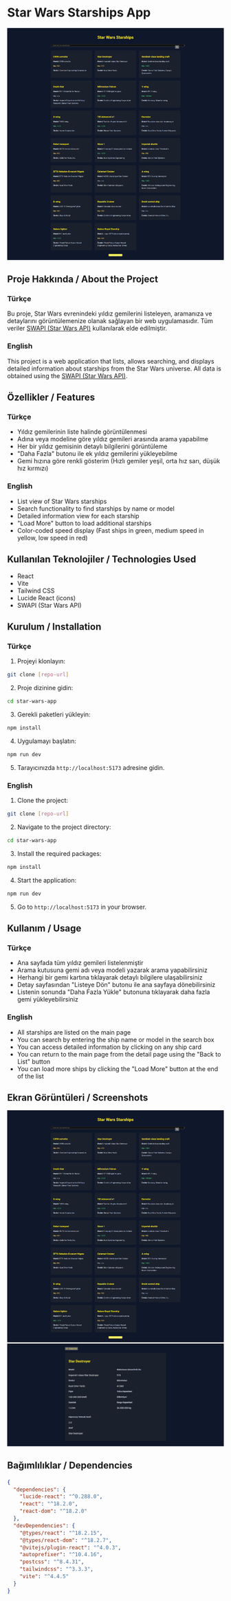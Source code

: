 # Star Wars Starships App

![Star Wars Starships](./ss.png)

## Proje Hakkında / About the Project

### Türkçe

Bu proje, Star Wars evrenindeki yıldız gemilerini listeleyen, aramanıza ve detaylarını görüntülemenize olanak sağlayan bir web uygulamasıdır. Tüm veriler [SWAPI (Star Wars API)](https://swapi.dev/) kullanılarak elde edilmiştir.

### English

This project is a web application that lists, allows searching, and displays detailed information about starships from the Star Wars universe. All data is obtained using the [SWAPI (Star Wars API)](https://swapi.dev/).

## Özellikler / Features

### Türkçe

- Yıldız gemilerinin liste halinde görüntülenmesi
- Adına veya modeline göre yıldız gemileri arasında arama yapabilme
- Her bir yıldız gemisinin detaylı bilgilerini görüntüleme
- "Daha Fazla" butonu ile ek yıldız gemilerini yükleyebilme
- Gemi hızına göre renkli gösterim (Hızlı gemiler yeşil, orta hız sarı, düşük hız kırmızı)

### English

- List view of Star Wars starships
- Search functionality to find starships by name or model
- Detailed information view for each starship
- "Load More" button to load additional starships
- Color-coded speed display (Fast ships in green, medium speed in yellow, low speed in red)

## Kullanılan Teknolojiler / Technologies Used

- React
- Vite
- Tailwind CSS
- Lucide React (icons)
- SWAPI (Star Wars API)

## Kurulum / Installation

### Türkçe

1. Projeyi klonlayın:
```bash
git clone [repo-url]
```

2. Proje dizinine gidin:
```bash
cd star-wars-app
```

3. Gerekli paketleri yükleyin:
```bash
npm install
```

4. Uygulamayı başlatın:
```bash
npm run dev
```

5. Tarayıcınızda `http://localhost:5173` adresine gidin.

### English

1. Clone the project:
```bash
git clone [repo-url]
```

2. Navigate to the project directory:
```bash
cd star-wars-app
```

3. Install the required packages:
```bash
npm install
```

4. Start the application:
```bash
npm run dev
```

5. Go to `http://localhost:5173` in your browser.

## Kullanım / Usage

### Türkçe

- Ana sayfada tüm yıldız gemileri listelenmiştir
- Arama kutusuna gemi adı veya modeli yazarak arama yapabilirsiniz
- Herhangi bir gemi kartına tıklayarak detaylı bilgilere ulaşabilirsiniz
- Detay sayfasından "Listeye Dön" butonu ile ana sayfaya dönebilirsiniz
- Listenin sonunda "Daha Fazla Yükle" butonuna tıklayarak daha fazla gemi yükleyebilirsiniz

### English

- All starships are listed on the main page
- You can search by entering the ship name or model in the search box
- You can access detailed information by clicking on any ship card
- You can return to the main page from the detail page using the "Back to List" button
- You can load more ships by clicking the "Load More" button at the end of the list

## Ekran Görüntüleri / Screenshots

![Ana Sayfa / Main Page](./ss.png)
![Detay / Detail Page](./ss2.png)

## Bağımlılıklar / Dependencies

```json
{
  "dependencies": {
    "lucide-react": "^0.288.0",
    "react": "^18.2.0",
    "react-dom": "^18.2.0"
  },
  "devDependencies": {
    "@types/react": "^18.2.15",
    "@types/react-dom": "^18.2.7",
    "@vitejs/plugin-react": "^4.0.3",
    "autoprefixer": "^10.4.16",
    "postcss": "^8.4.31",
    "tailwindcss": "^3.3.3",
    "vite": "^4.4.5"
  }
}
```
